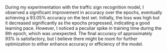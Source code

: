 During my experimentation with the traffic sign recognition model, I observed a significant improvement in accuracy over the epochs, 
eventually achieving a 93.05% accuracy on the test set. Initially, the loss was high but it decreased significantly as the epochs progressed, 
indicating a good learning pace. However, I noticed a peculiar spike in training time during the 8th epoch, which was unexpected. 
The final accuracy of approximately 93% is satisfactory, but I believe there might be room for further optimization to either enhance accuracy 
or efficiency of the model.